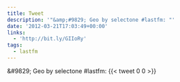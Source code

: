 ```yaml
---
title: Tweet
description: '"&amp;#9829; Geo by selectone #lastfm: "'
date: '2012-03-21T17:03:49+00:00'
links:
  - 'http://bit.ly/GIIoRy'
tags:
  - lastfm
---
```

&amp;#9829; Geo by selectone #lastfm: 
      {{< tweet 0 0 >}}
    
